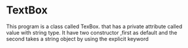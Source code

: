 # TextBox
This program is a class called TexBox. that has a private attribute called value with string type. It have two constructor ,first as default and the second takes a string object by using the explicit keyword
